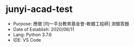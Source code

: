 # junyi-acad-test
- Purpose: 應徵 [均一平台教育基金會-軟體工程師] 測驗答題
- Date of Establish: 2020/06/11
- Lang: Python 3.7.6
- IDE: VS Code<!-- & Jupyter Lab (not used) -->
<!--
- Ref: (not used)
    - Website: [Python 3 Official Documentation](https://docs.python.org/3/)
    - Book: Introducing Python - Modern Computing in Simple Packages(2nd edition)/Bill Lubanovic
-->
